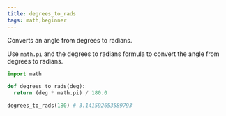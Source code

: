 ```yaml
---
title: degrees_to_rads
tags: math,beginner
---
```


Converts an angle from degrees to radians.

Use `math.pi` and the degrees to radians formula to convert the angle from degrees to radians.

```py
import math

def degrees_to_rads(deg):
  return (deg * math.pi) / 180.0
```

```py
degrees_to_rads(180) # 3.141592653589793
```
